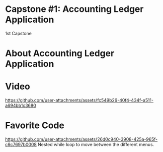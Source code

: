 # Capstone #1: Accounting Ledger Application
1st Capstone
# About Accounting Ledger Application

# Video


https://github.com/user-attachments/assets/fc549b26-40f4-434f-a511-a694bb1c3680

# Favorite Code



https://github.com/user-attachments/assets/26d0c940-3908-425a-965f-c6c7697b0008
Nested while loop to move between the different menus.
